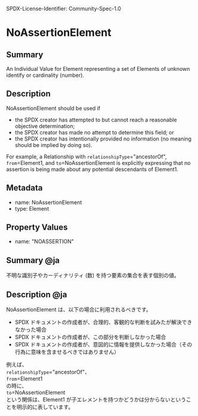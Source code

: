 SPDX-License-Identifier: Community-Spec-1.0

# NoAssertionElement

## Summary

An Individual Value for Element representing a set of Elements of unknown
identify or cardinality (number).

## Description

NoAssertionElement should be used if

- the SPDX creator has attempted to but cannot reach a reasonable objective
  determination;
- the SPDX creator has made no attempt to determine this field; or
- the SPDX creator has intentionally provided no information (no meaning should
  be implied by doing so).

For example, a Relationship with
`relationshipType`="ancestorOf",
`from`=Element1,
and
`to`=NoAssertionElement
is explicitly expressing that
no assertion is being made about any potential descendants of Element1.

## Metadata

- name: NoAssertionElement
- type: Element

## Property Values

- name: "NOASSERTION"

## Summary @ja

不明な識別子やカーディナリティ (数) を持つ要素の集合を表す個別の値。  

## Description @ja

NoAssertionElement は、以下の場合に利用されるべきです。  

- SPDX ドキュメントの作成者が、合理的、客観的な判断を試みたが解決できなかった場合  
- SPDX ドキュメントの作成者が、この部分を判断しなかった場合  
- SPDX ドキュメントの作成者が、意図的に情報を提供しなかった場合（その行為に意味を含ませるべきではありません）  

例えば、  
`relationshipType`="ancestorOf"、  
`from`=Element1  
の時に、  
`to`=NoAssertionElement  
という関係は、Element1 が子エレメントを持つかどうかは分からないということを明示的に表しています。  
